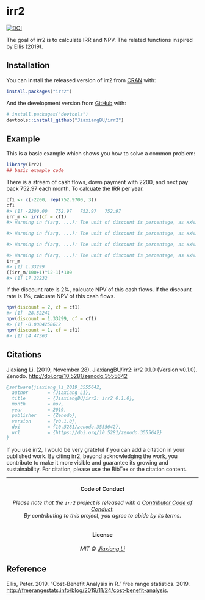 
<!-- README.md is generated from README.Rmd. Please edit that file -->

# irr2

<!-- badges: start -->

[![DOI](https://zenodo.org/badge/224571371.svg)](https://zenodo.org/badge/latestdoi/224571371)
<!-- badges: end -->

The goal of irr2 is to calculate IRR and NPV. The related functions
inspired by Ellis (2019).

## Installation

You can install the released version of irr2 from
[CRAN](https://CRAN.R-project.org) with:

``` r
install.packages("irr2")
```

And the development version from [GitHub](https://github.com/) with:

``` r
# install.packages("devtools")
devtools::install_github("JiaxiangBU/irr2")
```

## Example

This is a basic example which shows you how to solve a common problem:

``` r
library(irr2)
## basic example code
```

There is a stream of cash flows, down payment with 2200, and next pay
back 752.97 each month. To calcuate the IRR per year.

``` r
cf1 <- c(-2200, rep(752.9700, 3))
cf1
#> [1] -2200.00   752.97   752.97   752.97
irr_m <- irr(cf = cf1)
#> Warning in f(arg, ...): The unit of discount is percentage, as xx%.

#> Warning in f(arg, ...): The unit of discount is percentage, as xx%.

#> Warning in f(arg, ...): The unit of discount is percentage, as xx%.

#> Warning in f(arg, ...): The unit of discount is percentage, as xx%.
irr_m
#> [1] 1.33299
((irr_m/100+1)^12-1)*100
#> [1] 17.22232
```

If the discount rate is 2%, calcuate NPV of this cash flows. If the
discount rate is 1%, calcuate NPV of this cash flows.

``` r
npv(discount = 2, cf = cf1)
#> [1] -28.52241
npv(discount = 1.33299, cf = cf1)
#> [1] -0.0004258612
npv(discount = 1, cf = cf1)
#> [1] 14.47363
```

## Citations

Jiaxiang Li. (2019, November 28). JiaxiangBU/irr2: irr2 0.1.0 (Version
v0.1.0). Zenodo. <http://doi.org/10.5281/zenodo.3555642>

``` bibtex
@software{jiaxiang_li_2019_3555642,
  author       = {Jiaxiang Li},
  title        = {JiaxiangBU/irr2: irr2 0.1.0},
  month        = nov,
  year         = 2019,
  publisher    = {Zenodo},
  version      = {v0.1.0},
  doi          = {10.5281/zenodo.3555642},
  url          = {https://doi.org/10.5281/zenodo.3555642}
}
```

If you use irr2, I would be very grateful if you can add a citation in
your published work. By citing irr2, beyond acknowledging the work, you
contribute to make it more visible and guarantee its growing and
sustainability. For citation, please use the BibTex or the citation
content.

-----

<h4 align="center">

**Code of Conduct**

</h4>

<h6 align="center">

Please note that the `irr2` project is released with a [Contributor Code
of Conduct](.github/CODE_OF_CONDUCT.md).<br>By contributing to this
project, you agree to abide by its terms.

</h6>

<h4 align="center">

**License**

</h4>

<h6 align="center">

MIT © [Jiaxiang Li](LICENSE.md)

</h6>

## Reference

<div id="refs" class="references">

<div id="ref-Ellis2019CBA">

Ellis, Peter. 2019. “Cost-Benefit Analysis in R.” free range statistics.
2019.
<http://freerangestats.info/blog/2019/11/24/cost-benefit-analysis>.

</div>

</div>
